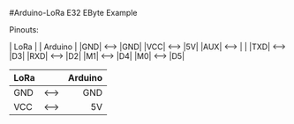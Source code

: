 #Arduino-LoRa E32 EByte Example

Pinouts:

| LoRa |  | Arduino |
|GND| <--> |GND|
|VCC| <--> |5V|
|AUX| <--> | |
|TXD| <--> |D3|
|RXD| <--> |D2|
|M1| <--> |D4|
|M0| <--> |D5|

| LoRa |  | Arduino |
| :---         |     :---:      |          ---: |
| GND | <--> | GND |
| VCC | <--> | 5V |
